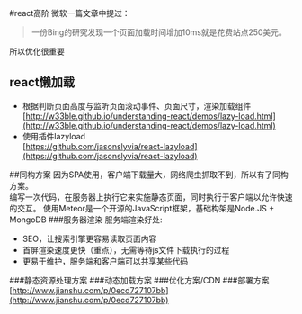 #react高阶
微软一篇文章中提过：
> 一份Bing的研究发现一个页面加载时间增加10ms就是花费站点250美元。

所以优化很重要

## react懒加载
- 根据判断页面高度与监听页面滚动事件、页面尺寸，渲染加载组件
[http://w33ble.github.io/understanding-react/demos/lazy-load.html](http://w33ble.github.io/understanding-react/demos/lazy-load.html)
- 使用插件lazyload  
[https://github.com/jasonslyvia/react-lazyload](https://github.com/jasonslyvia/react-lazyload)


##同构方案
因为SPA使用，客户端下载量大，网络爬虫抓取不到，所以有了同构方案。  
编写一次代码，在服务器上执行它来实施静态页面，同时执行于客户端以允许快速的交互。
使用Meteor是一个开源的JavaScript框架，基础构架是Node.JS + MongoDB
###服务器渲染
服务端渲染好处:

- SEO，让搜索引擎更容易读取页面内容
- 首屏渲染速度更快（重点），无需等待js文件下载执行的过程
- 更易于维护，服务端和客户端可以共享某些代码

###静态资源处理方案
###动态加载方案
###优化方案/CDN
###部署方案
[http://www.jianshu.com/p/0ecd727107bb](http://www.jianshu.com/p/0ecd727107bb)  